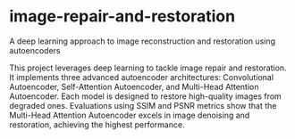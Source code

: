 # image-repair-and-restoration
A deep learning approach to image reconstruction and restoration using autoencoders

This project leverages deep learning to tackle image repair and restoration. It implements three advanced autoencoder architectures: Convolutional Autoencoder, Self-Attention Autoencoder, and Multi-Head Attention Autoencoder. Each model is designed to restore high-quality images from degraded ones. Evaluations using SSIM and PSNR metrics show that the Multi-Head Attention Autoencoder excels in image denoising and restoration, achieving the highest performance.
